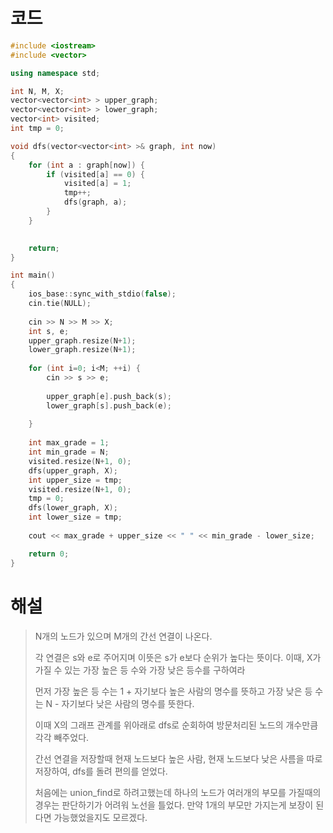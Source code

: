 # 코드

```c++
#include <iostream>
#include <vector>

using namespace std;

int N, M, X;
vector<vector<int> > upper_graph;
vector<vector<int> > lower_graph;
vector<int> visited;
int tmp = 0;

void dfs(vector<vector<int> >& graph, int now)
{
    for (int a : graph[now]) {
        if (visited[a] == 0) {
            visited[a] = 1;
            tmp++;
            dfs(graph, a);
        }
    }

    
    return;
}

int main()
{
    ios_base::sync_with_stdio(false);
    cin.tie(NULL);
    
    cin >> N >> M >> X;
    int s, e;
    upper_graph.resize(N+1);
    lower_graph.resize(N+1);
    
    for (int i=0; i<M; ++i) {
        cin >> s >> e;
        
        upper_graph[e].push_back(s);
        lower_graph[s].push_back(e);
        
    }
    
    int max_grade = 1;
    int min_grade = N;
    visited.resize(N+1, 0);
    dfs(upper_graph, X);
    int upper_size = tmp;
    visited.resize(N+1, 0);
    tmp = 0;
    dfs(lower_graph, X);
    int lower_size = tmp;
    
    cout << max_grade + upper_size << " " << min_grade - lower_size;

    return 0;
}

```



# 해설

> N개의 노드가 있으며 M개의 간선 연결이 나온다.
>
> 각 연결은 s와 e로 주어지며 이뜻은 s가 e보다 순위가 높다는 뜻이다.
> 이때, X가 가질 수 있는 가장 높은 등 수와 가장 낮은 등수를 구하여라
>
> 먼저 가장 높은 등 수는 1 + 자기보다 높은 사람의 명수를 뜻하고 가장 낮은 등 수는 N - 자기보다 낮은 사람의 명수를 뜻한다.
>
> 이때 X의 그래프 관계를 위아래로 dfs로 순회하여 방문처리된 노드의 개수만큼 각각 빼주었다.
>
> 간선 연결을 저장할때 현재 노드보다 높은 사람, 현재 노드보다 낮은 사름을 따로 저장하여, dfs를 돌려 편의를 얻었다.
>
> 처음에는 union_find로 하려고했는데 하나의 노드가 여러개의 부모를 가질때의 경우는 판단하기가 어려워 노선을 틀었다. 만약 1개의 부모만 가지는게 보장이 된다면 가능했었을지도 모르겠다. 
